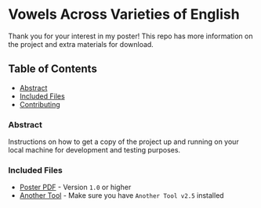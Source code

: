 # Vowels Across Varieties of English 

Thank you for your interest in my poster! This repo has more information on the project and extra materials for download.


## Table of Contents
- [Abstract](#abstract)
- [Included Files](#files)
- [Contributing](#contributing)

### Abstract

Instructions on how to get a copy of the project up and running on your local machine for development and testing purposes.

### Included Files

- [Poster PDF](https://example.com) - Version `1.0` or higher
- [Another Tool](https://example.com) - Make sure you have `Another Tool v2.5` installed
